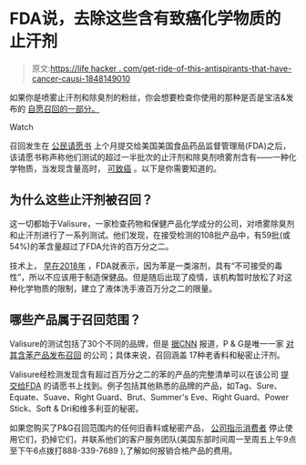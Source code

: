 # FDA说，去除这些含有致癌化学物质的止汗剂

> 原文:[https://life hacker . com/get-ride-of-this-antispirants-that-have-cancer-causi-1848149010](https://lifehacker.com/get-rid-of-these-antiperspirants-that-have-cancer-causi-1848149010)

如果你是喷雾止汗剂和除臭剂的粉丝，你会想要检查你使用的那种是否是宝洁&发布的 [自愿召回的一部分。](https://news.pg.com/news-releases/news-details/2021/PG-Issues-Voluntary-Recall-of-Specific-Old-Spice-and-Secret-Aerosol-Spray-Antiperspirant-Products-Due-to-Detection-of-Benzene/default.aspx)

Watch

召回发生在 [公民请愿书](https://www.valisure.com/blog/valisure-news/valisure-detects-benzene-in-body-spray-products-3/) 上个月提交给美国美国食品药品监督管理局(FDA)之后，该请愿书称声称他们测试的超过一半批次的止汗剂和除臭剂喷雾剂含有——一种化学物质，当发现含量高时， [可致癌](https://emergency.cdc.gov/agent/benzene/basics/facts.asp) 。以下是你需要知道的。

## 为什么这些止汗剂被召回？

这一切都始于Valisure，一家检查药物和保健产品化学成分的公司，对喷雾除臭剂和止汗剂进行了一系列测试。他们发现，在接受检测的108批产品中，有59批(或54%)的苯含量超过了FDA允许的百万分之二。

技术上， [早在2018年](https://www.fda.gov/regulatory-information/search-fda-guidance-documents/q3c-tables-and-list-rev-4) ，FDA就表示，因为苯是一类溶剂，具有“不可接受的毒性”，所以不应该用于制造保健品。但是随后出现了疫情，该机构暂时放松了对这种化学物质的限制，建立了液体洗手液百万分之二的限量。

## 哪些产品属于召回范围？

Valisure的测试包括了30个不同的品牌，但是 [据CNN](https://www.cnn.com/2021/12/01/health/deodorants-antiperspirants-recall-benzene-explainer-wellness/index.html) 报道，P & G是唯一一家 [对其含苯产品发布召回](https://news.pg.com/news-releases/news-details/2021/PG-Issues-Voluntary-Recall-of-Specific-Old-Spice-and-Secret-Aerosol-Spray-Antiperspirant-Products-Due-to-Detection-of-Benzene/default.aspx) 的公司；具体来说，召回涵盖 17种老香料和秘密止汗剂。

Valisure经检测发现含有超过百万分之二的苯的产品的完整清单可以在该公司 [提交给FDA](https://www.valisure.com/wp-content/uploads/Valisure-FDA-Citizen-Petition-on-Body-Spray-v4.0-3.pdf) 的请愿书上找到。例子包括其他熟悉的品牌的产品，如Tag、Sure、Equate、Suave、Right Guard、Brut、Summer's Eve、Right Guard、Power Stick、Soft & Dri和维多利亚的秘密。

如果您购买了P&G召回范围内的任何旧香料或秘密产品， [公司指示消费者](https://news.pg.com/news-releases/news-details/2021/PG-Issues-Voluntary-Recall-of-Specific-Old-Spice-and-Secret-Aerosol-Spray-Antiperspirant-Products-Due-to-Detection-of-Benzene/default.aspx) 停止使用它们，扔掉它们，并联系他们的客户服务团队(美国东部时间周一至周五上午9点至下午6点拨打888-339-7689 ),了解如何报销合格产品的费用。